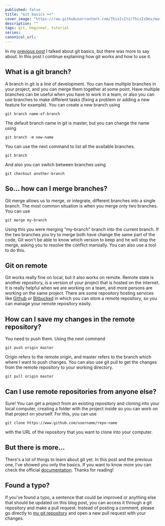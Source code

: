 ```yaml
---
published: false
title: "Git basics ++"
cover_image: "https://raw.githubusercontent.com/ThisIsItz/ThisIsDev/master/blog-posts/git-basic-2/assets/git.png"
description: ""
tags: git, beginner, tutorial
series:
canonical_url:
---
```


In my [previous post](https://dev.to/thisisitz/git-basics-5808) I talked about git basics, but there was more to say about. In this post I continue explaining how git works and how to use it.


## What is a git branch?

A branch in git is a line of development. You can have multiple branches in your project, and you can merge them together at some point. Have multiple branches can be useful when you have to work in a team, or also you can use branches to make different tasks (fixing a problem or adding a new feature for example). You can create a new branch using

```
git branch name-of-branch
```

The default branch name in git is master, but you can change the name using

```
git branch -m new-name
```

You can use the next command to list all the available branches.

```
git branch
```

And also you can switch between branches using

```
git checkout another-branch
```

## So... how can I merge branches?

Git merge allows us to merge, or integrate, different branches into a single branch.
The most common situation is when you merge only two branches. You can use

```
git merge my-branch
```

Using this you were merging "my-branch" branch into the current branch.
If the two branches you try to merge both have change the same part of the code, Git won't be able to know which version to keep and he will stop the merge, asking you to resolve the conflict manually. You can also use a tool to do this.

## Git on remote

Git works really fine on local, but it also works on remote. Remote state is another repository, is a version of your project that is hosted on the internet. It is really helpful when we are working on a team, and more persons are working on the same project. There are some repository hosting services like [Github](https://github.com) or [Bitbucked](https://bitbucket.org/) in which you can store a remote repository, so you can manage your remote repository easily.

## How can I save my changes in the remote repository?

You need to push them. Using the next command

```
git push origin master
```

Origin refers to the remote origin, and master refers to the branch which where I want to push changes.
You can also use git pull to get the changes from the remote repository to your working directory.

```
git pull origin master
```

## Can I use remote repositories from anyone else?

Sure! You can get a project from an existing repository and cloning into your local computer, creating a folder with the project inside so you can work on that project on yourself. For this, you can use

```
git clone https://www.github.com/username/repo-name
```

with the URL of the repository that you want to clone into your computer.

## But there is more...

There's a lot of things to learn about git yet. In this post and the previous one, I've showed you only the basics. If you want to know more you can check the official [documentation](https://git-scm.com/doc). Thanks for reading!

## Found a typo?

If you've found a typo, a sentence that could be improved or anything else that should be updated on this blog post, you can access it through a git repository and make a pull request. Instead of posting a comment, please go directly to [my git repository](https://github.com/ThisIsItz/ThisIsDev) and open a new pull request with your changes.
